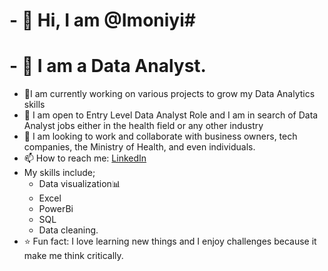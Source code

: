 # - 👋 Hi, I am @Imoniyi#
# - 👀 I am a Data Analyst.
- 👀I am currently working on various projects to grow my Data Analytics skills
- 🌱 I am open to Entry Level Data Analyst Role and I am in search of Data Analyst jobs either in the health field or any other industry
- 💞️ I am looking to work and collaborate with business owners, tech companies, the Ministry of Health, and even individuals. 
- 📫 How to reach me: [LinkedIn](https://www.linkedin.com/in/imoleayo-okeniyi-73a558106/?originalSubdomain=ng)
- My skills include;
  - Data visualization📊
  - Excel
  - PowerBi
  - SQL
  - Data cleaning.
- ⭐ Fun fact: I love learning new things and I enjoy challenges because it make me think critically.

<!---
Imoniyi/Imoniyi is a ✨ special ✨ repository because its `README.md` (this file) appears on your GitHub profile.
You can click the Preview link to take a look at your changes.
--->
